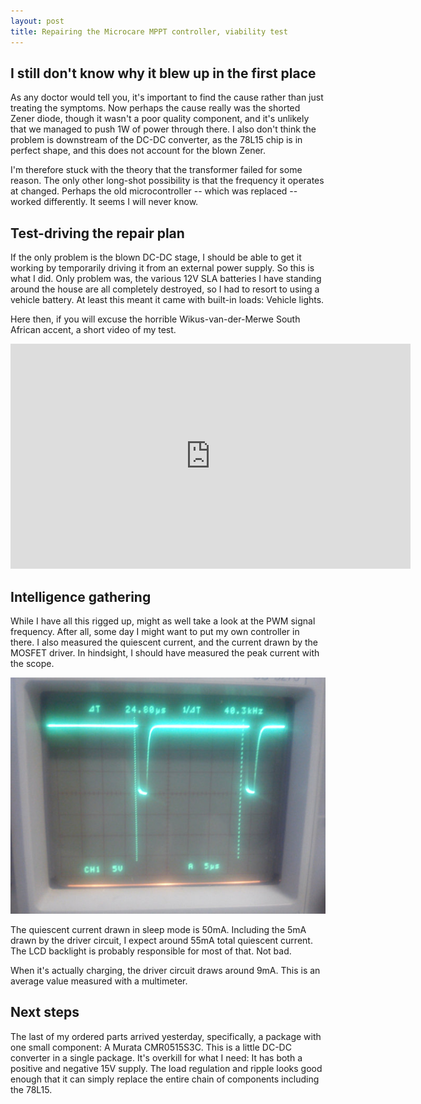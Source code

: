 ```yaml
---
layout: post
title: Repairing the Microcare MPPT controller, viability test
---
```


## I still don't know why it blew up in the first place

As any doctor would tell you, it's important to find the cause rather than
just treating the symptoms. Now perhaps the cause really was the shorted Zener
diode, though it wasn't a poor quality component, and it's unlikely that we
managed to push 1W of power through there. I also don't think the problem
is downstream of the DC-DC converter, as the 78L15 chip is in perfect shape,
and this does not account for the blown Zener.

I'm therefore stuck with the theory that the transformer failed for some
reason. The only other long-shot possibility is that the frequency it operates
at changed.  Perhaps the old microcontroller -- which was replaced -- worked
differently.  It seems I will never know.

## Test-driving the repair plan

If the only problem is the blown DC-DC stage, I should be able to get it
working by temporarily driving it from an external power supply. So this
is what I did. Only problem was, the various 12V SLA batteries I have standing
around the house are all completely destroyed, so I had to resort to using a
vehicle battery. At least this meant it came with built-in loads: Vehicle
lights.

Here then, if you will excuse the horrible Wikus-van-der-Merwe South African
accent, a short video of my test.

<iframe width="640" height="360"
        src="https://www.youtube.com/embed/NzaMJKaBUdY" frameborder="0"
        allowfullscreen></iframe>

## Intelligence gathering

While I have all this rigged up, might as well take a look at the PWM signal
frequency. After all, some day I might want to put my own controller in there.
I also measured the quiescent current, and the current drawn by the MOSFET
driver. In hindsight, I should have measured the peak current with the scope.

![PWM waveform](/assets/microcare-pwm-waveform.jpg)

The quiescent current drawn in sleep mode is 50mA. Including the 5mA drawn by
the driver circuit, I expect around 55mA total quiescent current. The LCD
backlight is probably responsible for most of that. Not bad.

When it's actually charging, the driver circuit draws around 9mA. This is an
average value measured with a multimeter.

## Next steps

The last of my ordered parts arrived yesterday, specifically, a package with
one small component: A Murata CMR0515S3C. This is a little DC-DC converter
in a single package. It's overkill for what I need: It has both a positive and
negative 15V supply. The load regulation and ripple looks good enough that it
can simply replace the entire chain of components including the 78L15.
